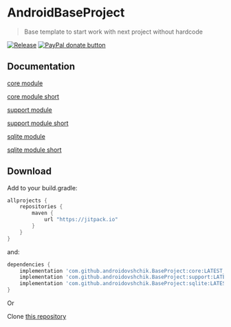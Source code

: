 # AndroidBaseProject
> Base template to start work with next project without hardcode

[![Release](https://jitpack.io/v/androidovshchik/BaseProject.svg)](https://jitpack.io/#androidovshchik/BaseProject)
<a href="https://www.paypal.me/mrcpp" title="Donate to this project using Paypal">
    <img src="https://img.shields.io/badge/paypal-donate-green.svg" alt="PayPal donate button"/>
</a>

## Documentation

[core module][1]

[core module short][50]

[support module][2]

[support module short][51]

[sqlite module][3]

[sqlite module short][52]

## Download

Add to your build.gradle:
```gradle
allprojects {
    repositories {
        maven {
            url "https://jitpack.io"
        }
    }
}
```
and:

```gradle
dependencies {
    implementation 'com.github.androidovshchik.BaseProject:core:LATEST_VERSION'
    implementation 'com.github.androidovshchik.BaseProject:support:LATEST_VERSION'
    implementation 'com.github.androidovshchik.BaseProject:sqlite:LATEST_VERSION'
}
```

Or

Clone [this repository](https://github.com/androidovshchik/AndroidBlankProject)

[1]: https://androidovshchik.github.io/AndroidBaseProject/core/index.html
[2]: https://androidovshchik.github.io/AndroidBaseProject/support/index.html
[3]: https://androidovshchik.github.io/AndroidBaseProject/sqlite/index.html
[50]: https://androidovshchik.github.io/AndroidBaseProject/core/index-outline.html
[51]: https://androidovshchik.github.io/AndroidBaseProject/support/index-outline.html
[52]: https://androidovshchik.github.io/AndroidBaseProject/sqlite/index-outline.html